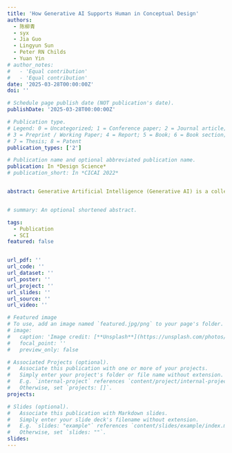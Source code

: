 ```yaml
---
title: 'How Generative AI Supports Human in Conceptual Design'
authors:
  - 陈柳青
  - syx
  - Jia Guo
  - Lingyun Sun
  - Peter RN Childs
  - Yuan Yin
# author_notes:
#   - 'Equal contribution'
#   - 'Equal contribution'
date: '2025-03-28T00:00:00Z'
doi: ''

# Schedule page publish date (NOT publication's date).
publishDate: '2025-03-28T00:00:00Z'

# Publication type.
# Legend: 0 = Uncategorized; 1 = Conference paper; 2 = Journal article;
# 3 = Preprint / Working Paper; 4 = Report; 5 = Book; 6 = Book section;
# 7 = Thesis; 8 = Patent
publication_types: ['2']

# Publication name and optional abbreviated publication name.
publication: In *Design Science*
# publication_short: In *CICAI 2022*


abstract: Generative Artificial Intelligence (Generative AI) is a collection of AI technologies that can generate new information such as texts and images. With its strong capabilities, Generative AI has been actively studied in creative design processes. However, limited studies have explored the roles of humans and Generative AI in conceptual design processes, leaving a gap for human-AI collaboration investigation. To address this gap, this study uncovers the contributions of different Generative AI technologies in assisting humans in the conceptual design process. Novice designers completed two design tasks with or without the assistance of Generative AI. Results revealed that Generative AI primarily assists humans in problem definition and idea generation stages, while idea selection and evaluation remain predominantly human-led. Additionally, with Generative AI assistance, the idea selection and evaluation stages were further enhanced. Based on the findings, we discuss the role of Generative AI in human-AI collaboration and implications for enhancing future conceptual design support with Generative AI assistance.


# summary: An optional shortened abstract.

tags:
  - Publication
  - SCI
featured: false


url_pdf: ''
url_code: ''
url_dataset: ''
url_poster: ''
url_project: ''
url_slides: ''
url_source: ''
url_video: ''

# Featured image
# To use, add an image named `featured.jpg/png` to your page's folder.
# image:
#   caption: 'Image credit: [**Unsplash**](https://unsplash.com/photos/jdD8gXaTZsc)'
#   focal_point: ''
#   preview_only: false

# Associated Projects (optional).
#   Associate this publication with one or more of your projects.
#   Simply enter your project's folder or file name without extension.
#   E.g. `internal-project` references `content/project/internal-project/index.md`.
#   Otherwise, set `projects: []`.
projects: 

# Slides (optional).
#   Associate this publication with Markdown slides.
#   Simply enter your slide deck's filename without extension.
#   E.g. `slides: "example"` references `content/slides/example/index.md`.
#   Otherwise, set `slides: ""`.
slides:
---
```

<!-- 
{{% callout note %}}
Click the _Cite_ button above to demo the feature to enable visitors to import publication metadata into their reference management software.
{{% /callout %}}

Supplementary notes can be added here, including [code and math](https://wowchemy.com/docs/content/writing-markdown-latex/). -->